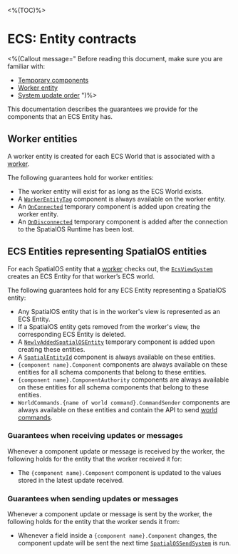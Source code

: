 <%(TOC)%>

# ECS: Entity contracts

<%(Callout message="
Before reading this document, make sure you are familiar with:

* [Temporary components]({{urlRoot}}/workflows/ecs/concepts/temporary-components)
* [Worker entity]({{urlRoot}}/workflows/ecs/worker-entity)
* [System update order]({{urlRoot}}/workflows/ecs/concepts/system-update-order)
")%>

This documentation describes the guarantees we provide for the components that an ECS Entity has.

## Worker entities

A worker entity is created for each ECS World that is associated with a [worker]({{urlRoot}}/reference/concepts/worker).

The following guarantees hold for worker entities:

* The worker entity will exist for as long as the ECS World exists.
* A [`WorkerEntityTag`]({{urlRoot}}/api/core/worker-entity-tag) component is always available on the worker entity.
* An [`OnConnected`]({{urlRoot}}/api/core/on-connected) temporary component is added upon creating the worker entity.
* An [`OnDisconnected`]({{urlRoot}}/api/core/on-disconnected) temporary component is added after the connection to the SpatialOS Runtime has been lost.

## ECS Entities representing SpatialOS entities

For each SpatialOS entity that a [worker]({{urlRoot}}/reference/concepts/worker) checks out, the [`EcsViewSystem`]({{urlRoot}}/api/core/ecs-view-system) creates an ECS Entity for that worker’s ECS world.

The following guarantees hold for any ECS Entity representing a SpatialOS entity:

* Any SpatialOS entity that is in the worker's view is represented as an ECS Entity.
* If a SpatialOS entity gets removed from the worker's view, the corresponding ECS Entity is deleted.
* A [`NewlyAddedSpatialOSEntity`]({{urlRoot}}/api/core/newly-added-spatial-os-entity) temporary component is added upon creating these entities.
* A [`SpatialEntityId`]({{urlRoot}}/api/core/spatial-entity-id) component is always available on these entities.
* `{component name}.Component` components are always available on these entities for all schema components that belong to these entities.
* `{component name}.ComponentAuthority` components are always available on these entities for all schema components that belong to these entities.
* `WorldCommands.{name of world command}.CommandSender` components are always available on these entities and contain the API to send [world commands]({{urlRoot}}/workflows/ecs/interaction/world-commands).

### Guarantees when receiving updates or messages

Whenever a component update or message is received by the worker, the following holds for the entity that the worker received it for:

* The `{component name}.Component` component is updated to the values stored in the latest update received.

### Guarantees when sending updates or messages

Whenever a component update or message is sent by the worker, the following holds for the entity that the worker sends it from:

* Whenever a field inside a `{component name}.Component` changes, the component update will be sent the next time [`SpatialOSSendSystem`]({{urlRoot}}/api/core/spatial-os-send-system) is run.

